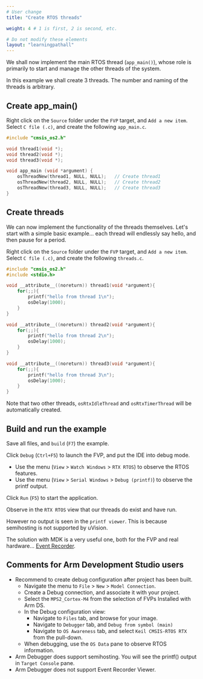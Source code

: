```yaml
---
# User change
title: "Create RTOS threads"

weight: 4 # 1 is first, 2 is second, etc.

# Do not modify these elements
layout: "learningpathall"
---
```

We shall now implement the main RTOS thread (`app_main()`), whose role is primarily to start and manage the other threads of the system.

In this example we shall create 3 threads. The number and naming of the threads is arbitrary.

## Create app_main()

Right click on the `Source` folder under the `FVP` target, and `Add a new item`. Select `C file (.c)`, and create the following `app_main.c`.

```C
#include "cmsis_os2.h"

void thread1(void *);
void thread2(void *);
void thread3(void *);

void app_main (void *argument) {
	osThreadNew(thread1, NULL, NULL);	// Create thread1
	osThreadNew(thread2, NULL, NULL);	// Create thread2
	osThreadNew(thread3, NULL, NULL);	// Create thread3
}
```
## Create threads

We can now implement the functionality of the threads themselves. Let's start with a simple basic example... each thread will endlessly say hello, and then pause for a period.

Right click on the `Source` folder under the `FVP` target, and `Add a new item`. Select `C file (.c)`, and create the following `threads.c`.
```C
#include "cmsis_os2.h"
#include <stdio.h>

void __attribute__((noreturn)) thread1(void *argument){
	for(;;){
		printf("hello from thread 1\n");
		osDelay(1000);
	}
}

void __attribute__((noreturn)) thread2(void *argument){
	for(;;){
		printf("hello from thread 2\n");
		osDelay(1000);
	}
}

void __attribute__((noreturn)) thread3(void *argument){
	for(;;){
		printf("hello from thread 3\n");
		osDelay(1000);
	}
}
```
Note that two other threads, `osRtxIdleThread` and `osRtxTimerThread` will be automatically created.

## Build and run the example

Save all files, and `build` (`F7`) the example.

Click `Debug` (`Ctrl+F5`) to launch the FVP, and put the IDE into debug mode.
* Use the menu (`View` > `Watch Windows` > `RTX RTOS`) to observe the RTOS features.
* Use the menu (`View` > `Serial Windows` > `Debug (printf)`) to observe the printf output.

Click `Run` (`F5`) to start the application.

Observe in the `RTX RTOS` view that our threads do exist and have run.

However no output is seen in the `printf viewer`. This is because semihosting is not supported by uVision.

The solution with MDK is a very useful one, both for the FVP and real hardware... [Event Recorder](https://www.keil.com/pack/doc/compiler/EventRecorder/html/index.html).

## Comments for Arm Development Studio users
* Recommend to create debug configuration after project has been built.
  * Navigate the menu to `File` > `New` > `Model Connection`.
  * Create a Debug connection, and associate it with your project.
  * Select the `MPS2_Cortex-M4` from the selection of FVPs Installed with Arm DS.
  * In the Debug configuration view:
    * Navigate to `Files` tab, and browse for your image.
	* Navigate to `Debugger` tab, and `Debug from symbol (main)`
	* Navigate to `OS Awareness` tab, and select `Keil CMSIS-RTOS RTX` from the pull-down.
  * When debugging, use the `OS Data` pane to observe RTOS information.
* Arm Debugger does support semihosting. You will see the printf() output in `Target Console` pane.
* Arm Debugger does not support Event Recorder Viewer.

